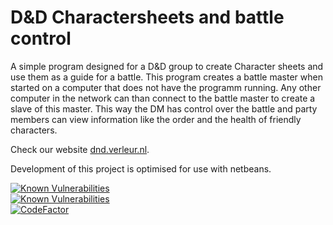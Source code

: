 # D&D Charactersheets and battle control
A simple program designed for a D&amp;D group to create Character sheets and use them as a guide for a battle.
This program creates a battle master when started on a computer that does not have the programm running.
Any other computer in the network can than connect to the battle master to create a slave of this master.
This way the DM has control over the battle and party members can view information like the order and the health of friendly characters.

Check our website [dnd.verleur.nl](https://dnd.verleur.nl).  

Development of this project is optimised for use with netbeans.

  
[![Known Vulnerabilities](https://snyk.io//test/github/WouterVerleur/D-D-Charactersheets-and-battle-control/badge.svg?targetFile=dndbattle/pom.xml)](https://snyk.io//test/github/WouterVerleur/D-D-Charactersheets-and-battle-control?targetFile=dndbattle/pom.xml)  
[![Known Vulnerabilities](https://snyk.io//test/github/WouterVerleur/D-D-Charactersheets-and-battle-control/badge.svg?targetFile=randomizer/pom.xml)](https://snyk.io//test/github/WouterVerleur/D-D-Charactersheets-and-battle-control?targetFile=randomizer/pom.xml)  
[![CodeFactor](https://www.codefactor.io/repository/github/wouterverleur/d-d-charactersheets-and-battle-control/badge)](https://www.codefactor.io/repository/github/wouterverleur/d-d-charactersheets-and-battle-control)  
